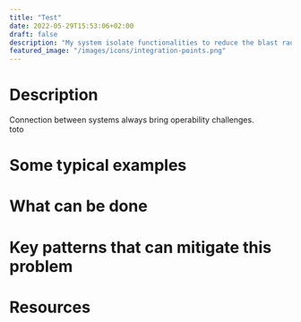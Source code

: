 ```yaml
---
title: "Test"
date: 2022-05-29T15:53:06+02:00
draft: false
description: "My system isolate functionalities to reduce the blast radius when problems occur"
featured_image: "/images/icons/integration-points.png"
---
```


# Description

Connection between systems always bring operability challenges.  
toto

# Some typical examples

# What can be done

# Key patterns that can mitigate this problem

# Resources
